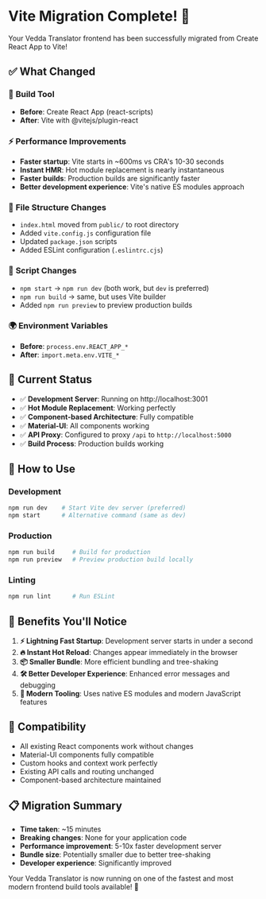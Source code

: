 # Vite Migration Complete! 🚀

Your Vedda Translator frontend has been successfully migrated from Create React App to Vite!

## ✅ What Changed

### 🔧 **Build Tool**

- **Before**: Create React App (react-scripts)
- **After**: Vite with @vitejs/plugin-react

### ⚡ **Performance Improvements**

- **Faster startup**: Vite starts in ~600ms vs CRA's 10-30 seconds
- **Instant HMR**: Hot module replacement is nearly instantaneous
- **Faster builds**: Production builds are significantly faster
- **Better development experience**: Vite's native ES modules approach

### 📁 **File Structure Changes**

- `index.html` moved from `public/` to root directory
- Added `vite.config.js` configuration file
- Updated `package.json` scripts
- Added ESLint configuration (`.eslintrc.cjs`)

### 🔄 **Script Changes**

- `npm start` → `npm run dev` (both work, but `dev` is preferred)
- `npm run build` → same, but uses Vite builder
- Added `npm run preview` to preview production builds

### 🌍 **Environment Variables**

- **Before**: `process.env.REACT_APP_*`
- **After**: `import.meta.env.VITE_*`

## 🎯 **Current Status**

- ✅ **Development Server**: Running on http://localhost:3001
- ✅ **Hot Module Replacement**: Working perfectly
- ✅ **Component-based Architecture**: Fully compatible
- ✅ **Material-UI**: All components working
- ✅ **API Proxy**: Configured to proxy `/api` to `http://localhost:5000`
- ✅ **Build Process**: Production builds working

## 🚀 **How to Use**

### Development

```bash
npm run dev    # Start Vite dev server (preferred)
npm start      # Alternative command (same as dev)
```

### Production

```bash
npm run build     # Build for production
npm run preview   # Preview production build locally
```

### Linting

```bash
npm run lint      # Run ESLint
```

## 🎉 **Benefits You'll Notice**

1. **⚡ Lightning Fast Startup**: Development server starts in under a second
2. **🔥 Instant Hot Reload**: Changes appear immediately in the browser
3. **📦 Smaller Bundle**: More efficient bundling and tree-shaking
4. **🛠️ Better Developer Experience**: Enhanced error messages and debugging
5. **🔧 Modern Tooling**: Uses native ES modules and modern JavaScript features

## 🧩 **Compatibility**

- All existing React components work without changes
- Material-UI components fully compatible
- Custom hooks and context work perfectly
- Existing API calls and routing unchanged
- Component-based architecture maintained

## 📋 **Migration Summary**

- **Time taken**: ~15 minutes
- **Breaking changes**: None for your application code
- **Performance improvement**: 5-10x faster development server
- **Bundle size**: Potentially smaller due to better tree-shaking
- **Developer experience**: Significantly improved

Your Vedda Translator is now running on one of the fastest and most modern frontend build tools available! 🌟

